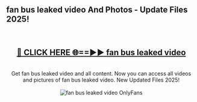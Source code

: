 <h2>fan bus leaked video And Photos - Update Files 2025!</h2>
<br>
<div align="center">
<h2><a href="https://linkcuts.com/hfmhzwbr" rel="nofollow">🔴 CLICK HERE 🌐==►► fan bus leaked video</a></h2>
<br>
Get fan bus leaked video and all content. Now you can access all videos and pictures of fan bus leaked video. New Updated Files 2025!
<br>
<br>
<a href="https://linkcuts.com/hfmhzwbr" rel="nofollow" data-target="animated-image.originalLink"><img src="https://i.ibb.co.com/WyWwxjT/player-gif2.gif" alt="fan bus leaked video OnlyFans" style="max-width: 100%; display: inline-block;" data-target="animated-image.originalImage"></a>
</div>
<br>